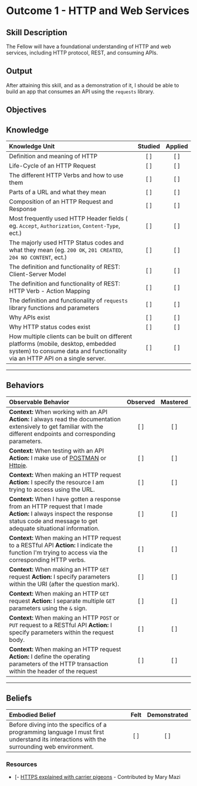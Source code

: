 # Outcome 1 - HTTP and Web Services

**Skill Description**
----------
The Fellow will have a foundational understanding of HTTP and web services, including HTTP protocol, REST, and consuming APIs. 

**Output**
----------
After attaining this skill, and as a demonstration of it, I should be able to build an app that consumes an API using the `requests` library.

**Objectives**
----------
## **Knowledge**


| Knowledge Unit   |      Studied      | Applied |
|:-------------|:------------------:|:--------:|
| Definition and meaning of HTTP | [ ] | [ ] |
| Life-Cycle of an HTTP Request | [ ] | [ ] |
| The different HTTP Verbs and how to use them | [ ] | [ ] |
| Parts of a URL and what they mean | [ ] | [ ] |
| Composition of an HTTP Request and Response | [ ] | [ ] |
| Most frequently used HTTP Header fields ( eg. `Accept`, `Authorization`, `Content-Type`, ect.) | [ ] | [ ] |
| The majorly used HTTP Status codes and what they mean (eg. `200 OK`, `201 CREATED`, `204 NO CONTENT`, ect.)| [ ] | [ ] |
| The definition and functionality of REST: Client-Server Model | [ ] | [ ] |
| The definition and functionality of REST: HTTP Verb - Action Mapping | [ ] | [ ] |
| The definition and functionality of `requests` library functions and parameters | [ ] | [ ] |
| Why APIs exist | [ ] | [ ]  |
| Why HTTP status codes exist| [ ] | [ ]  |
| How multiple clients can be built on different platforms (mobile, desktop, embedded system) to consume data and functionality via an HTTP API on a single server. | [ ] | [ ]  |
----------


## **Behaviors**

| Observable Behavior   |      Observed      | Mastered |
|:-------------|:------------------:|:--------:|
| **Context:** When working with an API **Action:** I always read the documentation extensively to get familiar with the different endpoints and corresponding parameters. | [ ] | [ ] |
| **Context:** When testing with an API **Action:** I make use of [POSTMAN](https://www.getpostman.com/) or [Httpie](https://github.com/jkbrzt/httpie). | [ ] | [ ] |
| **Context:** When making an HTTP request **Action:** I specify the resource I am trying to access using the URL. | [ ] | [ ] |
| **Context:** When I have gotten a response from an HTTP request that I made **Action:** I always inspect the response status code and message to get adequate situational information. | [ ] | [ ] |
| **Context:** When making an HTTP request to a RESTful API **Action:** I indicate the function I'm trying to access via the corresponding HTTP verbs.  | [ ] | [ ] |
| **Context:** When making an HTTP `GET` request **Action:** I specify parameters within the URI (after the question mark). | [ ] | [ ] |
| **Context:** When making an HTTP `GET` request **Action:** I separate multiple `GET` parameters using the `&` sign. | [ ] | [ ] |
| **Context:** When making an HTTP `POST` or `PUT` request to a RESTful API **Action:** I specify parameters within the request body. | [ ] | [ ] |
| **Context:** When making an HTTP request **Action:** I define the operating parameters of the HTTP transaction within the header of the request | [ ] | [ ] |



----------


## **Beliefs**


| Embodied Belief   |      Felt      | Demonstrated |
|:-------------|:------------------:|:--------:|
| Before diving into the specifics of a programming language I must first understand its interactions with the surrounding web environment. | [ ] | [ ]  |

### Resources
- [- [HTTPS explained with carrier pigeons](https://medium.freecodecamp.org/https-explained-with-carrier-pigeons-7029d2193351)	- Contributed by Mary Mazi		
